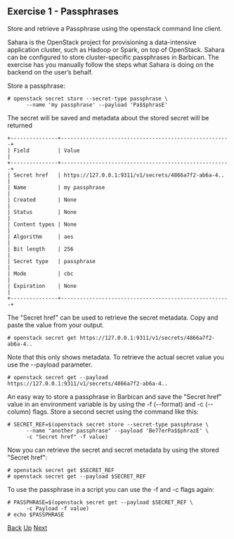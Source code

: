 ## Exercise 1 - Passphrases
Store and retrieve a Passphrase using the openstack command line client.

Sahara is the OpenStack project for provisioning a data-intensive application cluster, such as Hadoop or Spark, on top of OpenStack.  Sahara can be configured to store cluster-specific passphrases in Barbican.  The exercise has you manually follow the steps what Sahara is doing on the backend on the user’s behalf.

Store a passphrase:

    # openstack secret store --secret-type passphrase \
          --name 'my passphrase' --payload 'Pa$$phrasE'

The secret will be saved and metadata about the stored secret will be returned

    +---------------+------------------------------------------------------+
    | Field         | Value                                                |
    +---------------+------------------------------------------------------+
    | Secret href   | https://127.0.0.1:9311/v1/secrets/4866a7f2-ab6a-4..  |
    | Name          | my passphrase                                        |
    | Created       | None                                                 |
    | Status        | None                                                 |
    | Content types | None                                                 |
    | Algorithm     | aes                                                  |
    | Bit length    | 256                                                  |
    | Secret type   | passphrase                                           |
    | Mode          | cbc                                                  |
    | Expiration    | None                                                 |
    +---------------+------------------------------------------------------+

The "Secret href" can be used to retrieve the secret metadata.  Copy and paste the value from your output.

    # openstack secret get https://127.0.0.1:9311/v1/secrets/4866a7f2-ab6a-4..

Note that this only shows metadata.  To retrieve the actual secret value you use the --payload parameter.

    # openstack secret get --payload https://127.0.0.1:9311/v1/secrets/4866a7f2-ab6a-4..


An easy way to store a passphrase in Barbican and save the "Secret href" value in an environment variable is by using the -f (--format) and -c (--column) flags.  Store a second secret using the command like this:

    # SECRET_REF=$(openstack secret store --secret-type passphrase \
          --name "another passphrase" --payload 'Be77erPa$$phrazE' \
          -c "Secret href" -f value)

Now you can retrieve the secret and secret metadata by using the stored "Secret href":

    # openstack secret get $SECRET_REF
    # openstack secret get --payload $SECRET_REF

To use the passphrase in a script you can use the -f and -c flags again:

    # PASSPHRASE=$(openstack secret get --payload $SECRET_REF \
          -c Payload -f value)
    # echo $PASSPHRASE


[Back](Exercise_00_Setup.md) [Up](../README.md) [Next](Exercise_02_Symmetric_Enrcryption_Keys.md)
